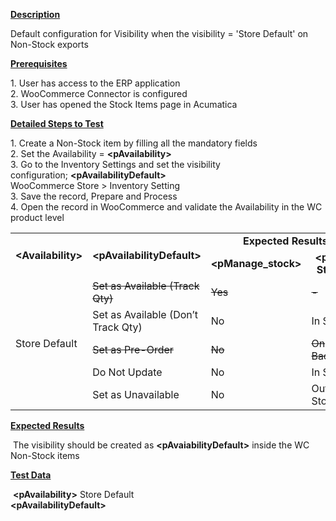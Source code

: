 
<p><strong><u>Description</u></strong></p>
<p>Default configuration for Visibility when the visibility = 'Store Default' on Non-Stock exports</p>
<p><strong><u>Prerequisites</u></strong></p>
<p>1. User has access to the ERP application<br /> 2. WooCommerce Connector is configured<br /> 3. User has opened the Stock Items page in Acumatica</p>
<p><strong><u>Detailed Steps to Test</u></strong></p>
<p>1. Create a Non-Stock item by filling all the mandatory fields<br />2. Set the Availability =&nbsp;<strong>&lt;pAvailability&gt;</strong><br />3. Go to the Inventory Settings and set the visibility configuration;&nbsp;<strong>&lt;pAvailabilityDefault&gt;</strong><br />WooCommerce Store &gt; Inventory Setting<br />3. Save the record, Prepare and Process<br />4. Open the record in WooCommerce and validate the Availability in the WC product level</p>
<table>
<tbody>
<tr>
<td rowspan="2" style="text-align: center;"><strong>&lt;Availability&gt;</strong></td>
<td rowspan="2" style="text-align: center;"><strong>&lt;pAvailabilityDefault&gt;</strong></td>
<td colspan="2" style="text-align: center;"><strong>Expected Results</strong></td></tr>
<tr>
<td style="text-align: center;"><strong>&lt;pManage_stock&gt;</strong></td>
<td style="text-align: center;"><strong>&lt;pStock Status&gt;</strong></td></tr>
<tr>
<td rowspan="5">Store Default</td>
<td><s>Set as Available (Track Qty)</s></td>
<td><s>Yes</s></td>
<td><s>-</s></td></tr>
<tr>
<td>Set as Available (Don&rsquo;t Track Qty)</td>
<td>No</td>
<td>In Stock</td></tr>
<tr>
<td><s>Set as Pre-Order</s></td>
<td><s>No</s></td>
<td><s>On Backorder</s></td></tr>
<tr>
<td>Do Not Update</td>
<td>No</td>
<td>In Stock</td></tr>
<tr>
<td>Set as Unavailable</td>
<td>No</td>
<td>Out of Stock</td></tr></tbody></table>
<p><strong><u>Expected Results</u></strong></p>
<p>&nbsp;The visibility should be created as&nbsp;<strong>&lt;pAvaiabilityDefault&gt;</strong>&nbsp;inside the WC Non-Stock items</p>
<p><strong><u>Test Data</u></strong></p>
<p>&nbsp;<strong>&lt;pAvailability&gt;</strong>&nbsp;Store Default<br /><strong>&lt;pAvailabilityDefault&gt;</strong></p>
